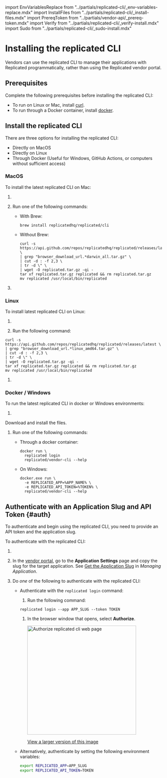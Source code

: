 import EnvVariablesReplace from "../partials/replicated-cli/_env-variables-replace.mdx"
import InstallFiles from "../partials/replicated-cli/_install-files.mdx"
import PrereqToken from "../partials/vendor-api/_prereq-token.mdx"
import Verify from "../partials/replicated-cli/_verify-install.mdx"
import Sudo from "../partials/replicated-cli/_sudo-install.mdx"

# Installing the replicated CLI

Vendors can use the replicated CLI to manage their applications with Replicated programmatically, rather than using the Replicated vendor portal.

## Prerequisites

Complete the following prerequisites before installing the replicated CLI:

- To run on Linux or Mac, install [curl](https://curl.haxx.se/).
- To run through a Docker container, install [docker](https://www.docker.com).

## Install the replicated CLI

There are three options for installing the replicated CLI: 

* Directly on MacOS
* Directly on Linux
* Through Docker (Useful for Windows, GitHub Actions, or computers without sufficient access)

### MacOS

To install the latest replicated CLI on Mac:

1. <InstallFiles/>

1. Run one of the following commands:

    - With Brew:

      ```shell
      brew install replicatedhq/replicated/cli
      ```

    - Without Brew:

      ```shell
      curl -s https://api.github.com/repos/replicatedhq/replicated/releases/latest \
      | grep "browser_download_url.*darwin_all.tar.gz" \
      | cut -d : -f 2,3 \
      | tr -d \" \
      | wget -O replicated.tar.gz -qi -
      tar xf replicated.tar.gz replicated && rm replicated.tar.gz
      mv replicated /usr/local/bin/replicated
      ```

      <Sudo/>

1. <Verify/> 

### Linux

To install latest replicated CLI on Linux:

1. <InstallFiles/>

1. Run the following command:

  ```shell
  curl -s https://api.github.com/repos/replicatedhq/replicated/releases/latest \
  | grep "browser_download_url.*linux_amd64.tar.gz" \
  | cut -d : -f 2,3 \
  | tr -d \" \
  | wget -O replicated.tar.gz -qi -
  tar xf replicated.tar.gz replicated && rm replicated.tar.gz
  mv replicated /usr/local/bin/replicated
  ```

  <Sudo/>

1. <Verify/>

### Docker / Windows

To run the latest replicated CLI in docker or Windows environments:

1. <InstallFiles/>

  Download and install the files.

1. Run one of the following commands:

    - Through a docker container:

      ```shell
      docker run \
        replicated login
        replicated/vendor-cli --help
      ```

    - On Windows:

      ```dos
      docker.exe run \
        -e REPLICATED_APP=%APP_NAME% \
        -e REPLICATED_API_TOKEN=%TOKEN% \
        replicated/vendor-cli --help
      ```

## Authenticate with an Application Slug and API Token {#auth}

To authenticate and begin using the replicated CLI, you need to provide an API token and the application slug.

To authenticate with the replicated CLI:

1. <PrereqToken/>

1. In the [vendor portal](https://vendor.replicated.com), go to the **Application Settings** page and copy the slug for the target application. See [Get the Application Slug](/vendor/vendor-portal-manage-app#slug) in _Managing Application_.

1. Do _one_ of the following to authenticate with the replicated CLI:

   * Authenticate with the `replicated login` command:

     1. Run the following command:

      ```
      replicated login --app APP_SLUG --token TOKEN
      ```

      <EnvVariablesReplace/>

      1. In the browser window that opens, select **Authorize**.

         <img width="350" alt="Authorize replicated cli web page" src="/images/authorize-repl-cli.png"/>

         [View a larger version of this image](/images/authorize-repl-cli.png)

   * Alternatively, authenticate by setting the following environment variables:

      ```bash
      export REPLICATED_APP=APP_SLUG
      export REPLICATED_API_TOKEN=TOKEN
      ```

      <EnvVariablesReplace/>